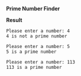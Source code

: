 **Prime Number Finder**

**Result**

```
Please enter a number: 4
4 is not a prime number
```

```
Please enter a number: 5
5 is a prime number
```

```
Please enter a number: 113
113 is a prime number
```
